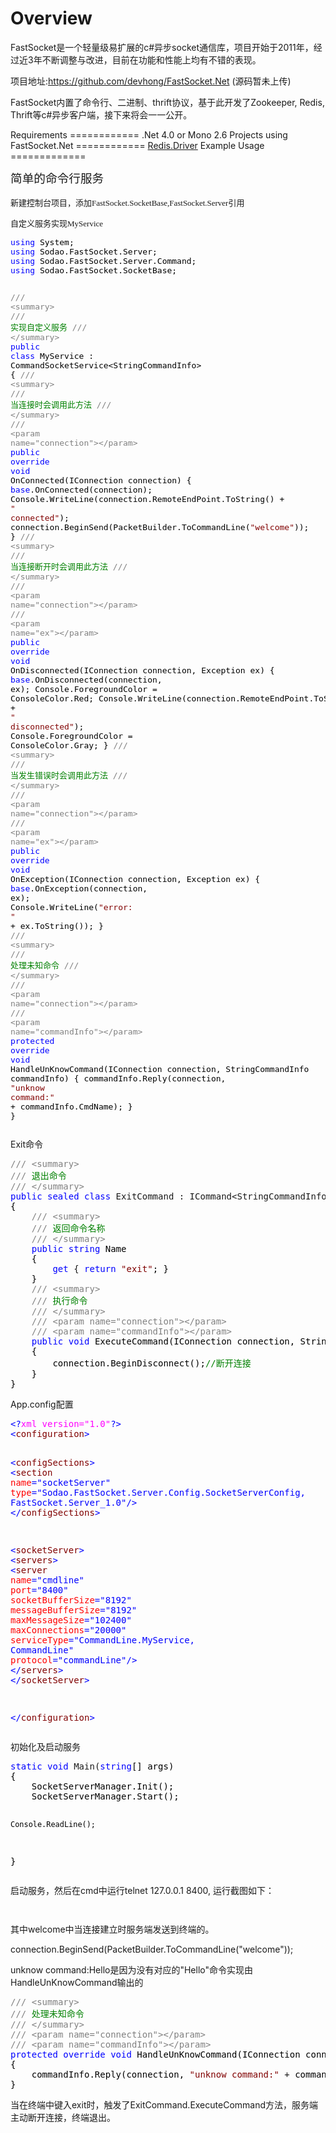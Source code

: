 Overview
========
<p>FastSocket是一个轻量级易扩展的c#异步socket通信库，项目开始于2011年，经过近3年不断调整与改进，目前在功能和性能上均有不错的表现。</p>
<p>项目地址:<a href="https://github.com/devhong/FastSocket.Net">https://github.com/devhong/FastSocket.Net</a>&nbsp;(源码暂未上传)</p>
<p>FastSocket内置了命令行、二进制、thrift协议，基于此开发了Zookeeper, Redis, Thrift等c#异步客户端，接下来将会一一公开。</p>
Requirements
============
.Net 4.0 or Mono 2.6
Projects using FastSocket.Net
============
<a href="https://github.com/devhong/Redis.Driver.Net">Redis.Driver</a>
Example Usage
=============
<p><span style="font-family: 黑体; font-size: 14pt; line-height: 1.5;">简单的命令行服务</span></p>
<p><span style="font-size: 14pt; font-family: 黑体;"><span style="font-size: 13px;">新建控制台项目，添加FastSocket.SocketBase,FastSocket.Server引用</span><br /></span></p>
<p><span style="font-size: 14pt; font-family: 黑体;"><span style="font-size: 13px;">自定义服务实现MyService</span></span></p>
<div class="cnblogs_code">
<pre><span style="font-size: 13px;"><span style="color: #0000ff;">using</span><span style="color: #000000;"> System;
</span><span style="color: #0000ff;">using</span><span style="color: #000000;"> Sodao.FastSocket.Server;
</span><span style="color: #0000ff;">using</span><span style="color: #000000;"> Sodao.FastSocket.Server.Command;
</span><span style="color: #0000ff;">using</span><span style="color: #000000;"> Sodao.FastSocket.SocketBase;

</span><span style="color: #808080;">///</span> <span style="color: #808080;">&lt;summary&gt;</span>
<span style="color: #808080;">///</span><span style="color: #008000;"> 实现自定义服务
</span><span style="color: #808080;">///</span> <span style="color: #808080;">&lt;/summary&gt;</span>
<span style="color: #0000ff;">public</span> <span style="color: #0000ff;">class</span> MyService : CommandSocketService&lt;StringCommandInfo&gt;<span style="color: #000000;">
{
    </span><span style="color: #808080;">///</span> <span style="color: #808080;">&lt;summary&gt;</span>
    <span style="color: #808080;">///</span><span style="color: #008000;"> 当连接时会调用此方法
    </span><span style="color: #808080;">///</span> <span style="color: #808080;">&lt;/summary&gt;</span>
    <span style="color: #808080;">///</span> <span style="color: #808080;">&lt;param name="connection"&gt;&lt;/param&gt;</span>
    <span style="color: #0000ff;">public</span> <span style="color: #0000ff;">override</span> <span style="color: #0000ff;">void</span><span style="color: #000000;"> OnConnected(IConnection connection)
    {
        </span><span style="color: #0000ff;">base</span><span style="color: #000000;">.OnConnected(connection);
        Console.WriteLine(connection.RemoteEndPoint.ToString() </span>+ <span style="color: #800000;">"</span><span style="color: #800000;"> connected</span><span style="color: #800000;">"</span><span style="color: #000000;">);
        connection.BeginSend(PacketBuilder.ToCommandLine(</span><span style="color: #800000;">"</span><span style="color: #800000;">welcome</span><span style="color: #800000;">"</span><span style="color: #000000;">));
    }
    </span><span style="color: #808080;">///</span> <span style="color: #808080;">&lt;summary&gt;</span>
    <span style="color: #808080;">///</span><span style="color: #008000;"> 当连接断开时会调用此方法
    </span><span style="color: #808080;">///</span> <span style="color: #808080;">&lt;/summary&gt;</span>
    <span style="color: #808080;">///</span> <span style="color: #808080;">&lt;param name="connection"&gt;&lt;/param&gt;</span>
    <span style="color: #808080;">///</span> <span style="color: #808080;">&lt;param name="ex"&gt;&lt;/param&gt;</span>
    <span style="color: #0000ff;">public</span> <span style="color: #0000ff;">override</span> <span style="color: #0000ff;">void</span><span style="color: #000000;"> OnDisconnected(IConnection connection, Exception ex)
    {
        </span><span style="color: #0000ff;">base</span><span style="color: #000000;">.OnDisconnected(connection, ex);
        Console.ForegroundColor </span>=<span style="color: #000000;"> ConsoleColor.Red;
        Console.WriteLine(connection.RemoteEndPoint.ToString() </span>+ <span style="color: #800000;">"</span><span style="color: #800000;"> disconnected</span><span style="color: #800000;">"</span><span style="color: #000000;">);
        Console.ForegroundColor </span>=<span style="color: #000000;"> ConsoleColor.Gray;
    }
    </span><span style="color: #808080;">///</span> <span style="color: #808080;">&lt;summary&gt;</span>
    <span style="color: #808080;">///</span><span style="color: #008000;"> 当发生错误时会调用此方法
    </span><span style="color: #808080;">///</span> <span style="color: #808080;">&lt;/summary&gt;</span>
    <span style="color: #808080;">///</span> <span style="color: #808080;">&lt;param name="connection"&gt;&lt;/param&gt;</span>
    <span style="color: #808080;">///</span> <span style="color: #808080;">&lt;param name="ex"&gt;&lt;/param&gt;</span>
    <span style="color: #0000ff;">public</span> <span style="color: #0000ff;">override</span> <span style="color: #0000ff;">void</span><span style="color: #000000;"> OnException(IConnection connection, Exception ex)
    {
        </span><span style="color: #0000ff;">base</span><span style="color: #000000;">.OnException(connection, ex);
        Console.WriteLine(</span><span style="color: #800000;">"</span><span style="color: #800000;">error: </span><span style="color: #800000;">"</span> +<span style="color: #000000;"> ex.ToString());
    }
    </span><span style="color: #808080;">///</span> <span style="color: #808080;">&lt;summary&gt;</span>
    <span style="color: #808080;">///</span><span style="color: #008000;"> 处理未知命令
    </span><span style="color: #808080;">///</span> <span style="color: #808080;">&lt;/summary&gt;</span>
    <span style="color: #808080;">///</span> <span style="color: #808080;">&lt;param name="connection"&gt;&lt;/param&gt;</span>
    <span style="color: #808080;">///</span> <span style="color: #808080;">&lt;param name="commandInfo"&gt;&lt;/param&gt;</span>
    <span style="color: #0000ff;">protected</span> <span style="color: #0000ff;">override</span> <span style="color: #0000ff;">void</span><span style="color: #000000;"> HandleUnKnowCommand(IConnection connection, StringCommandInfo commandInfo)
    {
        commandInfo.Reply(connection, </span><span style="color: #800000;">"</span><span style="color: #800000;">unknow command:</span><span style="color: #800000;">"</span> +<span style="color: #000000;"> commandInfo.CmdName);
    }
}</span></span></pre>
</div>
<p>Exit命令</p>
<div class="cnblogs_code">
<pre><span style="color: #808080;">///</span> <span style="color: #808080;">&lt;summary&gt;</span>
<span style="color: #808080;">///</span><span style="color: #008000;"> 退出命令
</span><span style="color: #808080;">///</span> <span style="color: #808080;">&lt;/summary&gt;</span>
<span style="color: #0000ff;">public</span> <span style="color: #0000ff;">sealed</span> <span style="color: #0000ff;">class</span> ExitCommand : ICommand&lt;StringCommandInfo&gt;<span style="color: #000000;">
{
    </span><span style="color: #808080;">///</span> <span style="color: #808080;">&lt;summary&gt;</span>
    <span style="color: #808080;">///</span><span style="color: #008000;"> 返回命令名称
    </span><span style="color: #808080;">///</span> <span style="color: #808080;">&lt;/summary&gt;</span>
    <span style="color: #0000ff;">public</span> <span style="color: #0000ff;">string</span><span style="color: #000000;"> Name
    {
        </span><span style="color: #0000ff;">get</span> { <span style="color: #0000ff;">return</span> <span style="color: #800000;">"</span><span style="color: #800000;">exit</span><span style="color: #800000;">"</span><span style="color: #000000;">; }
    }
    </span><span style="color: #808080;">///</span> <span style="color: #808080;">&lt;summary&gt;</span>
    <span style="color: #808080;">///</span><span style="color: #008000;"> 执行命令
    </span><span style="color: #808080;">///</span> <span style="color: #808080;">&lt;/summary&gt;</span>
    <span style="color: #808080;">///</span> <span style="color: #808080;">&lt;param name="connection"&gt;&lt;/param&gt;</span>
    <span style="color: #808080;">///</span> <span style="color: #808080;">&lt;param name="commandInfo"&gt;&lt;/param&gt;</span>
    <span style="color: #0000ff;">public</span> <span style="color: #0000ff;">void</span><span style="color: #000000;"> ExecuteCommand(IConnection connection, StringCommandInfo commandInfo)
    {
        connection.BeginDisconnect();</span><span style="color: #008000;">//</span><span style="color: #008000;">断开连接</span>
<span style="color: #000000;">    }
}</span></pre>
</div>
<p>App.config配置</p>
<div class="cnblogs_code">
<pre><span style="color: #0000ff;">&lt;?</span><span style="color: #ff00ff;">xml version="1.0"</span><span style="color: #0000ff;">?&gt;</span>
<span style="color: #0000ff;">&lt;</span><span style="color: #800000;">configuration</span><span style="color: #0000ff;">&gt;</span>

  <span style="color: #0000ff;">&lt;</span><span style="color: #800000;">configSections</span><span style="color: #0000ff;">&gt;</span>
    <span style="color: #0000ff;">&lt;</span><span style="color: #800000;">section </span><span style="color: #ff0000;">name</span><span style="color: #0000ff;">="socketServer"</span><span style="color: #ff0000;">
             type</span><span style="color: #0000ff;">="Sodao.FastSocket.Server.Config.SocketServerConfig, FastSocket.Server_1.0"</span><span style="color: #0000ff;">/&gt;</span>
  <span style="color: #0000ff;">&lt;/</span><span style="color: #800000;">configSections</span><span style="color: #0000ff;">&gt;</span>

  <span style="color: #0000ff;">&lt;</span><span style="color: #800000;">socketServer</span><span style="color: #0000ff;">&gt;</span>
    <span style="color: #0000ff;">&lt;</span><span style="color: #800000;">servers</span><span style="color: #0000ff;">&gt;</span>
      <span style="color: #0000ff;">&lt;</span><span style="color: #800000;">server </span><span style="color: #ff0000;">name</span><span style="color: #0000ff;">="cmdline"</span><span style="color: #ff0000;">
              port</span><span style="color: #0000ff;">="8400"</span><span style="color: #ff0000;">
              socketBufferSize</span><span style="color: #0000ff;">="8192"</span><span style="color: #ff0000;">
              messageBufferSize</span><span style="color: #0000ff;">="8192"</span><span style="color: #ff0000;">
              maxMessageSize</span><span style="color: #0000ff;">="102400"</span><span style="color: #ff0000;">
              maxConnections</span><span style="color: #0000ff;">="20000"</span><span style="color: #ff0000;">
              serviceType</span><span style="color: #0000ff;">="CommandLine.MyService, CommandLine"</span><span style="color: #ff0000;">
              protocol</span><span style="color: #0000ff;">="commandLine"</span><span style="color: #0000ff;">/&gt;</span>
    <span style="color: #0000ff;">&lt;/</span><span style="color: #800000;">servers</span><span style="color: #0000ff;">&gt;</span>
  <span style="color: #0000ff;">&lt;/</span><span style="color: #800000;">socketServer</span><span style="color: #0000ff;">&gt;</span>

<span style="color: #0000ff;">&lt;/</span><span style="color: #800000;">configuration</span><span style="color: #0000ff;">&gt;</span></pre>
</div>
<p>初始化及启动服务</p>
<div class="cnblogs_code">
<pre><span style="color: #0000ff;">static</span> <span style="color: #0000ff;">void</span> Main(<span style="color: #0000ff;">string</span><span style="color: #000000;">[] args)
{
    SocketServerManager.Init();
    SocketServerManager.Start();

    Console.ReadLine();
}</span></pre>
</div>
<p>启动服务，然后在cmd中运行telnet 127.0.0.1 8400, 运行截图如下：</p>
<p><img src="http://images.cnitblog.com/blog/21702/201308/15220257-a74cd62ae2c64d5eb4da160d44212272.png" alt="" /></p>
<p><img src="http://images.cnitblog.com/blog/21702/201308/15220409-b328d92f13d94c45b0a06452b2930d5a.png" alt="" /></p>
<p>其中welcome中当连接建立时服务端发送到终端的。</p>
<p>connection.BeginSend(PacketBuilder.ToCommandLine("welcome"));</p>
<p>unknow command:Hello是因为没有对应的"Hello"命令实现由HandleUnKnowCommand输出的</p>
<div class="cnblogs_code">
<pre><span style="color: #808080;">///</span> <span style="color: #808080;">&lt;summary&gt;</span>
<span style="color: #808080;">///</span><span style="color: #008000;"> 处理未知命令
</span><span style="color: #808080;">///</span> <span style="color: #808080;">&lt;/summary&gt;</span>
<span style="color: #808080;">///</span> <span style="color: #808080;">&lt;param name="connection"&gt;&lt;/param&gt;</span>
<span style="color: #808080;">///</span> <span style="color: #808080;">&lt;param name="commandInfo"&gt;&lt;/param&gt;</span>
<span style="color: #0000ff;">protected</span> <span style="color: #0000ff;">override</span> <span style="color: #0000ff;">void</span><span style="color: #000000;"> HandleUnKnowCommand(IConnection connection, StringCommandInfo commandInfo)
{
    commandInfo.Reply(connection, </span><span style="color: #800000;">"</span><span style="color: #800000;">unknow command:</span><span style="color: #800000;">"</span> +<span style="color: #000000;"> commandInfo.CmdName);
}</span></pre>
</div>
<p>当在终端中键入exit时，触发了ExitCommand.ExecuteCommand方法，服务端主动断开连接，终端退出。</p>
